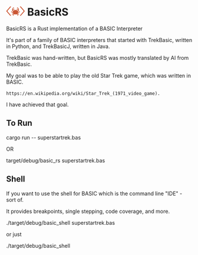 #  <img src="images/logo2.png" alt="Logo" width="50" height="25"> BasicRS

BasicRS is a Rust implementation of a BASIC Interpreter 

It's part of a family of BASIC interpreters that started with 
TrekBasic, written in Python, and TrekBasicJ, written in Java.

TrekBasic was hand-written, but BasicRS was mostly translated by AI
from TrekBasic.

My goal was to be able to play the old Star Trek game, which was written in BASIC.

    https://en.wikipedia.org/wiki/Star_Trek_(1971_video_game). 

I have achieved that goal.

## To Run

cargo run -- superstartrek.bas

OR

target/debug/basic_rs superstartrek.bas

## Shell
If you want to use the shell for BASIC which is the command line "IDE" - sort of.

It provides breakpoints, single stepping, code coverage, and more.  

./target/debug/basic_shell superstartrek.bas

or just

./target/debug/basic_shell
